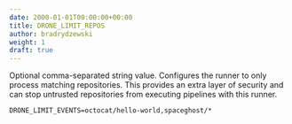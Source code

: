 ```yaml
---
date: 2000-01-01T00:00:00+00:00
title: DRONE_LIMIT_REPOS
author: bradrydzewski
weight: 1
draft: true
---
```


Optional comma-separated string value. Configures the runner to only process matching repositories. This provides an extra layer of security and can stop untrusted repositories from executing pipelines with this runner.

```
DRONE_LIMIT_EVENTS=octocat/hello-world,spaceghost/*
```